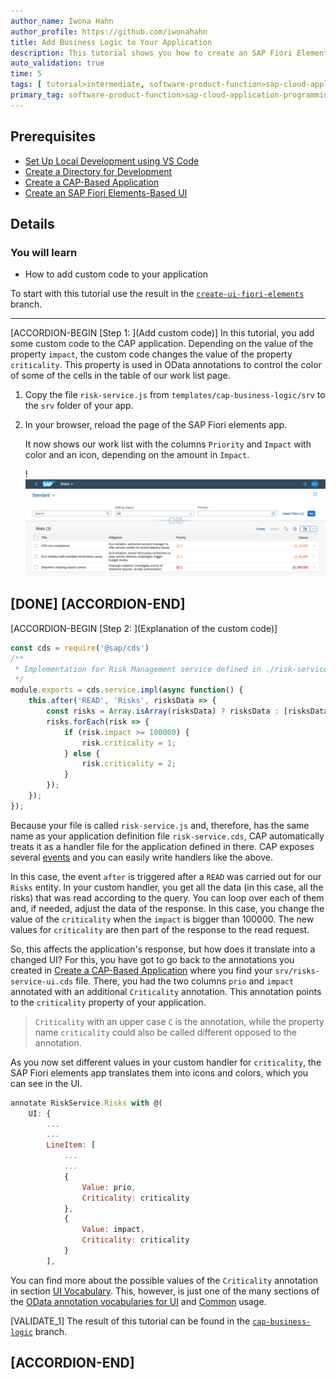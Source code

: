 ```yaml
---
author_name: Iwona Hahn
author_profile: https://github.com/iwonahahn
title: Add Business Logic to Your Application
description: This tutorial shows you how to create an SAP Fiori Elements app on top of your previously created CAP application.
auto_validation: true
time: 5
tags: [ tutorial>intermediate, software-product-function>sap-cloud-application-programming-model, programming-tool>node-js, software-product>sap-business-technology-platform]
primary_tag: software-product-function>sap-cloud-application-programming-model
---
```


## Prerequisites
 - [Set Up Local Development using VS Code](btp-app-set-up-local-development)
 - [Create a Directory for Development](btp-app-create-directory)
 - [Create a CAP-Based Application](btp-app-create-cap-application)
 - [Create an SAP Fiori Elements-Based UI](btp-app-create-ui-fiori-elements)

## Details
### You will learn
 - How to add custom code to your application



To start with this tutorial use the result in the [`create-ui-fiori-elements`](https://github.com/SAP-samples/cloud-cap-risk-management/tree/create-ui-fiori-elements) branch.

---

[ACCORDION-BEGIN [Step 1: ](Add custom code)]
In this tutorial, you add some custom code to the CAP application. Depending on the value of the property `impact`, the custom code changes the value of the property `criticality`. This property is used in OData annotations to control the color of some of the cells in the table of our work list page.

1. Copy the file `risk-service.js` from `templates/cap-business-logic/srv` to the `srv` folder of your app.

2. In your browser, reload the page of the SAP Fiori elements app.

    It now shows our work list with the columns `Priority` and `Impact` with color and an icon, depending on the amount in `Impact`.

    !![Fiori Elements Work List](feappcriticality.png)

[DONE]
[ACCORDION-END]
---
[ACCORDION-BEGIN [Step 2: ](Explanation of the custom code)]
<!-- cpes-file srv/risk-service.js -->
```JavaScript
const cds = require('@sap/cds')
/**
 * Implementation for Risk Management service defined in ./risk-service.cds
 */
module.exports = cds.service.impl(async function() {
    this.after('READ', 'Risks', risksData => {
        const risks = Array.isArray(risksData) ? risksData : [risksData];
        risks.forEach(risk => {
            if (risk.impact >= 100000) {
                risk.criticality = 1;
            } else {
                risk.criticality = 2;
            }
        });
    });
});
```

Because your file is called `risk-service.js` and, therefore, has the same name as your application definition file `risk-service.cds`, CAP automatically treats it as a handler file for the application defined in there. CAP exposes several [events](https://cap.cloud.sap/docs/node.js/requests) and you can easily write handlers like the above.

In this case, the event `after` is triggered after a `READ` was carried out for our `Risks` entity. In your custom handler, you get all the data (in this case, all the risks) that was read according to the query. You can loop over each of them and, if needed, adjust the data of the response. In this case, you change the value of the `criticality` when the `impact` is bigger than 100000. The new values for `criticality` are then part of the response to the read request.

So, this affects the application's response, but how does it translate into a changed UI? For this, you have got to go back to the annotations you created in [Create a CAP-Based Application](btp-app-create-cap-application) where you find your `srv/risks-service-ui.cds` file. There, you had the two columns `prio` and `impact` annotated with an additional `Criticality` annotation. This annotation points to the `criticality` property of your application.

> `Criticality` with an upper case `C` is the annotation, while the property name `criticality` could also be called different opposed to the annotation.

As you now set different values in your custom handler for `criticality`, the SAP Fiori elements app translates them into icons and colors, which you can see in the UI.

```JavaScript
annotate RiskService.Risks with @(
    UI: {
        ...
        ...
        LineItem: [
            ...
            ...
            {
                Value: prio,
                Criticality: criticality
            },
            {
                Value: impact,
                Criticality: criticality
            }
        ],
```

You can find more about the possible values of the `Criticality` annotation in section [UI Vocabulary](https://github.com/SAP/odata-vocabularies/blob/master/vocabularies/UI.md#CriticalityType). This, however, is just one of the many sections of the [OData annotation vocabularies for UI](https://github.com/SAP/odata-vocabularies/blob/master/vocabularies/UI.md) and [Common](https://github.com/SAP/odata-vocabularies/blob/master/vocabularies/Common.md) usage.

[VALIDATE_1]
The result of this tutorial can be found in the [`cap-business-logic`](https://github.com/SAP-samples/cloud-cap-risk-management/tree/cap-business-logic) branch.


[ACCORDION-END]
---
